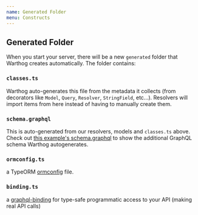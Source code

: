 ```yaml
---
name: Generated Folder
menu: Constructs
---
```


## Generated Folder

When you start your server, there will be a new `generated` folder that Warthog creates automatically. The folder contains:

### `classes.ts`

Warthog auto-generates this file from the metadata it collects (from decorators like `Model`, `Query`, `Resolver`, `StringField`, etc...). Resolvers will import items from here instead of having to manually create them.

### `schema.graphql`

This is auto-generated from our resolvers, models and `classes.ts` above. Check out [this example's schema.graphql](https://github.com/goldcaddy77/warthog/blob/master/examples/01-simple-model/generated/schema.graphql) to show the additional GraphQL schema Warthog autogenerates.

### `ormconfig.ts`

a TypeORM [ormconfig](https://github.com/typeorm/typeorm/blob/master/docs/using-ormconfig.md) file.

### `binding.ts`

a [graphql-binding](https://www.prisma.io/docs/1.10/graphql-ecosystem/graphql-binding/graphql-binding-quaidah9ph) for type-safe programmatic access to your API (making real API calls)
